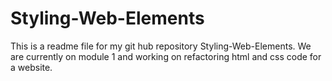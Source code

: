 # Styling-Web-Elements

This is a readme file for my git hub repository Styling-Web-Elements. We are currently on module 1 and working on refactoring html and css code for a website. 
